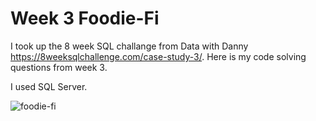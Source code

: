 # Week 3 Foodie-Fi
I took up the 8 week SQL challange from Data with Danny https://8weeksqlchallenge.com/case-study-3/.
Here is my code solving questions from week 3.


I used SQL Server.


![foodie-fi](https://github.com/user-attachments/assets/e86cb854-7240-4446-b346-fb57ce8b58ff)

